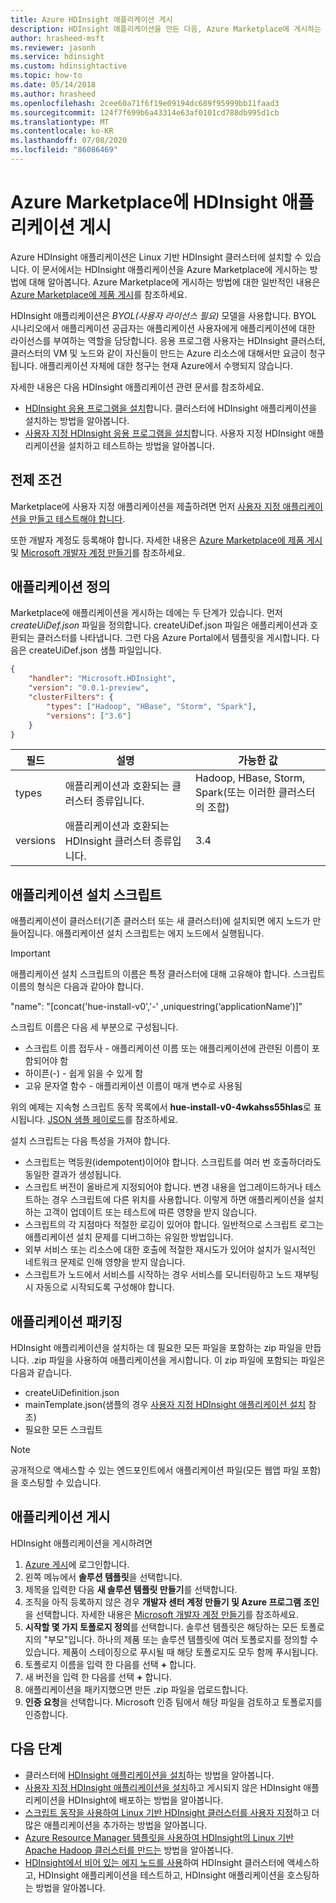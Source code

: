 ```yaml
---
title: Azure HDInsight 애플리케이션 게시
description: HDInsight 애플리케이션을 만든 다음, Azure Marketplace에 게시하는 방법을 알아봅니다.
author: hrasheed-msft
ms.reviewer: jasonh
ms.service: hdinsight
ms.custom: hdinsightactive
ms.topic: how-to
ms.date: 05/14/2018
ms.author: hrasheed
ms.openlocfilehash: 2cee60a71f6f19e09194dc689f95999bb11faad3
ms.sourcegitcommit: 124f7f699b6a43314e63af0101cd788db995d1cb
ms.translationtype: MT
ms.contentlocale: ko-KR
ms.lasthandoff: 07/08/2020
ms.locfileid: "86086469"
---
```

# <a name="publish-an-hdinsight-application-in-the-azure-marketplace"></a>Azure Marketplace에 HDInsight 애플리케이션 게시
Azure HDInsight 애플리케이션은 Linux 기반 HDInsight 클러스터에 설치할 수 있습니다. 이 문서에서는 HDInsight 애플리케이션을 Azure Marketplace에 게시하는 방법에 대해 알아봅니다. Azure Marketplace에 게시하는 방법에 대한 일반적인 내용은 [Azure Marketplace에 제품 게시](../marketplace/marketplace-publishers-guide.md)를 참조하세요.

HDInsight 애플리케이션은 *BYOL(사용자 라이선스 필요)* 모델을 사용합니다. BYOL 시나리오에서 애플리케이션 공급자는 애플리케이션 사용자에게 애플리케이션에 대한 라이선스를 부여하는 역할을 담당합니다. 응용 프로그램 사용자는 HDInsight 클러스터, 클러스터의 VM 및 노드와 같이 자신들이 만드는 Azure 리소스에 대해서만 요금이 청구됩니다. 애플리케이션 자체에 대한 청구는 현재 Azure에서 수행되지 않습니다.

자세한 내용은 다음 HDInsight 애플리케이션 관련 문서를 참조하세요.

* [HDInsight 응용 프로그램을 설치](hdinsight-apps-install-applications.md)합니다. 클러스터에 HDInsight 애플리케이션을 설치하는 방법을 알아봅니다.
* [사용자 지정 HDInsight 응용 프로그램을 설치](hdinsight-apps-install-custom-applications.md)합니다. 사용자 지정 HDInsight 애플리케이션을 설치하고 테스트하는 방법을 알아봅니다.

## <a name="prerequisites"></a>전제 조건
Marketplace에 사용자 지정 애플리케이션을 제출하려면 먼저 [사용자 지정 애플리케이션을 만들고 테스트해야 합니다](hdinsight-apps-install-custom-applications.md).

또한 개발자 계정도 등록해야 합니다. 자세한 내용은 [Azure Marketplace에 제품 게시](../marketplace/marketplace-publishers-guide.md) 및 [Microsoft 개발자 계정 만들기](../marketplace/marketplace-publishers-guide.md)를 참조하세요.

## <a name="define-the-application"></a>애플리케이션 정의
Marketplace에 애플리케이션을 게시하는 데에는 두 단계가 있습니다. 먼저 *createUiDef.json* 파일을 정의합니다. createUiDef.json 파일은 애플리케이션과 호환되는 클러스터를 나타냅니다. 그런 다음 Azure Portal에서 템플릿을 게시합니다. 다음은 createUiDef.json 샘플 파일입니다.

```json
{
    "handler": "Microsoft.HDInsight",
    "version": "0.0.1-preview",
    "clusterFilters": {
        "types": ["Hadoop", "HBase", "Storm", "Spark"],
        "versions": ["3.6"]
    }
}
```

| 필드 | 설명 | 가능한 값 |
| --- | --- | --- |
| types |애플리케이션과 호환되는 클러스터 종류입니다. |Hadoop, HBase, Storm, Spark(또는 이러한 클러스터의 조합) |
| versions |애플리케이션과 호환되는 HDInsight 클러스터 종류입니다. |3.4 |

## <a name="application-installation-script"></a>애플리케이션 설치 스크립트
애플리케이션이 클러스터(기존 클러스터 또는 새 클러스터)에 설치되면 에지 노드가 만들어집니다. 애플리케이션 설치 스크립트는 에지 노드에서 실행됩니다.

  > [!IMPORTANT]  
  > 애플리케이션 설치 스크립트의 이름은 특정 클러스터에 대해 고유해야 합니다. 스크립트 이름의 형식은 다음과 같아야 합니다.
  > 
  > "name": "[concat('hue-install-v0','-' ,uniquestring(‘applicationName’)]"
  > 
  > 스크립트 이름은 다음 세 부분으로 구성됩니다.
  > 
  > * 스크립트 이름 접두사 - 애플리케이션 이름 또는 애플리케이션에 관련된 이름이 포함되어야 함
  > * 하이픈(-) - 쉽게 읽을 수 있게 함
  > * 고유 문자열 함수 - 애플리케이션 이름이 매개 변수로 사용됨
  > 
  > 위의 예제는 지속형 스크립트 동작 목록에서 **hue-install-v0-4wkahss55hlas**로 표시됩니다. [JSON 샘플 페이로드](https://raw.githubusercontent.com/hdinsight/Iaas-Applications/master/Hue/azuredeploy.json)를 참조하세요.
  > 

설치 스크립트는 다음 특성을 가져야 합니다.
* 스크립트는 멱등원(idempotent)이어야 합니다. 스크립트를 여러 번 호출하더라도 동일한 결과가 생성됩니다.
* 스크립트 버전이 올바르게 지정되어야 합니다. 변경 내용을 업그레이드하거나 테스트하는 경우 스크립트에 다른 위치를 사용합니다. 이렇게 하면 애플리케이션을 설치하는 고객이 업데이트 또는 테스트에 따른 영향을 받지 않습니다. 
* 스크립트의 각 지점마다 적절한 로깅이 있어야 합니다. 일반적으로 스크립트 로그는 애플리케이션 설치 문제를 디버그하는 유일한 방법입니다.
* 외부 서비스 또는 리소스에 대한 호출에 적절한 재시도가 있어야 설치가 일시적인 네트워크 문제로 인해 영향을 받지 않습니다.
* 스크립트가 노드에서 서비스를 시작하는 경우 서비스를 모니터링하고 노드 재부팅 시 자동으로 시작되도록 구성해야 합니다.

## <a name="package-the-application"></a>애플리케이션 패키징
HDInsight 애플리케이션을 설치하는 데 필요한 모든 파일을 포함하는 zip 파일을 만듭니다. .zip 파일을 사용하여 애플리케이션을 게시합니다. 이 zip 파일에 포함되는 파일은 다음과 같습니다.

* createUiDefinition.json
* mainTemplate.json(샘플의 경우 [사용자 지정 HDInsight 애플리케이션 설치](hdinsight-apps-install-custom-applications.md) 참조)
* 필요한 모든 스크립트

> [!NOTE]  
> 공개적으로 액세스할 수 있는 엔드포인트에서 애플리케이션 파일(모든 웹앱 파일 포함)을 호스팅할 수 있습니다.

## <a name="publish-the-application"></a>애플리케이션 게시
HDInsight 애플리케이션을 게시하려면

1. [Azure 게시](https://publish.windowsazure.com/)에 로그인합니다.
2. 왼쪽 메뉴에서 **솔루션 템플릿**을 선택합니다.
3. 제목을 입력한 다음 **새 솔루션 템플릿 만들기**를 선택합니다.
4. 조직을 아직 등록하지 않은 경우 **개발자 센터 계정 만들기 및 Azure 프로그램 조인**을 선택합니다.  자세한 내용은 [Microsoft 개발자 계정 만들기](../marketplace/marketplace-publishers-guide.md)를 참조하세요.
5. **시작할 몇 가지 토폴로지 정의**를 선택합니다. 솔루션 템플릿은 해당하는 모든 토폴로지의 "부모"입니다. 하나의 제품 또는 솔루션 템플릿에 여러 토폴로지를 정의할 수 있습니다. 제품이 스테이징으로 푸시될 때 해당 토폴로지도 모두 함께 푸시됩니다. 
6. 토폴로지 이름을 입력 한 다음를 선택 **+** 합니다.
7. 새 버전을 입력 한 다음를 선택 **+** 합니다.
8. 애플리케이션을 패키지했으면 만든 .zip 파일을 업로드합니다.  
9. **인증 요청**을 선택합니다. Microsoft 인증 팀에서 해당 파일을 검토하고 토폴로지를 인증합니다.

## <a name="next-steps"></a>다음 단계
* 클러스터에 [HDInsight 애플리케이션을 설치](hdinsight-apps-install-applications.md)하는 방법을 알아봅니다.
* [사용자 지정 HDInsight 애플리케이션을 설치](hdinsight-apps-install-custom-applications.md)하고 게시되지 않은 HDInsight 애플리케이션을 HDInsight에 배포하는 방법을 알아봅니다.
* [스크립트 동작을 사용하여 Linux 기반 HDInsight 클러스터를 사용자 지정](hdinsight-hadoop-customize-cluster-linux.md)하고 더 많은 애플리케이션을 추가하는 방법을 알아봅니다. 
* [Azure Resource Manager 템플릿을 사용하여 HDInsight의 Linux 기반 Apache Hadoop 클러스터를 만드는](hdinsight-hadoop-create-linux-clusters-arm-templates.md) 방법을 알아봅니다.
* [HDInsight에서 비어 있는 에지 노드를 사용](hdinsight-apps-use-edge-node.md)하여 HDInsight 클러스터에 액세스하고, HDInsight 애플리케이션을 테스트하고, HDInsight 애플리케이션을 호스팅하는 방법을 알아봅니다.

